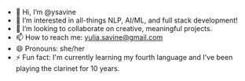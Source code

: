 - 👋 Hi, I’m @ysavine
- 🧠 I’m interested in all-things NLP, AI/ML, and full stack development!
- 💞️ I’m looking to collaborate on creative, meaningful projects.
- 📫 How to reach me: yulia.savine@gmail.com
- 😄 Pronouns: she/her
- ⚡ Fun fact: I'm currently learning my fourth language and I've been playing the clarinet for 10 years.
